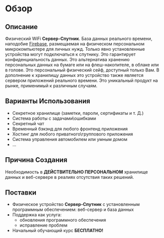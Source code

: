 # Обзор

## Описание
Физический WiFi __Сервер-Спутник__. База данных реального времени, наподобие [Firebase](https://firebase.google.com), размещаемая на физическом персональном микрокомпьютере для личных нужд. Только явно установленные устройства могут подключаться к спутнику. Это гарантирует конфиденциальность данных. Это альтернатива хранению персональных данных на бумаге или на флеш-накопителе, в облаке или в голове. Это персональный физический сейф, доступный только Вам. В дополнение к хранилищу данных это устройство также является сервером приложений реального времени. Это уникальный продукт на рынке, применимый к различным случаям.

## Варианты Использования
- Секретное хранилище (заметки, пароли, сертификаты и т. Д.)
- Система работы с задачами\ошибками
- Секретный чат
- Временный бэкэнд для любого фронтенд приложения
- Хостинг для любого приватного\группового приложения
- Система управления автомобилем или умным домом
- ...

## Причина Создания
Необходимость в __ДЕЙСТВИТЕЛЬНО ПЕРСОНАЛЬНОМ__ хранилище данных и веб-сервере в реалиях отсутствия таких решений.

## Поставки
- Физическое устройство __Сервер-Спутник__ с установленным программным обеспечением: веб-сервер и база данных
- Поддержка как услуга:
  - обновления программного обеспечения
  - исправление проблем
- Начальный обучающий курс __БЕСПЛАТНО!__

